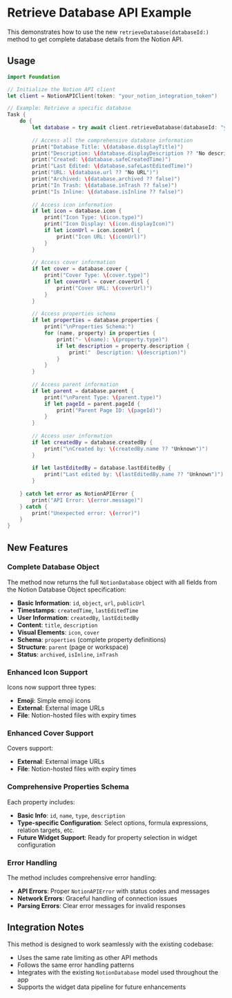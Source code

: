 # Retrieve Database API Example

This demonstrates how to use the new `retrieveDatabase(databaseId:)` method to get complete database details from the Notion API.

## Usage

```swift
import Foundation

// Initialize the Notion API client
let client = NotionAPIClient(token: "your_notion_integration_token")

// Example: Retrieve a specific database
Task {
    do {
        let database = try await client.retrieveDatabase(databaseId: "your_database_id")
        
        // Access all the comprehensive database information
        print("Database Title: \(database.displayTitle)")
        print("Description: \(database.displayDescription ?? "No description")")
        print("Created: \(database.safeCreatedTime)")
        print("Last Edited: \(database.safeLastEditedTime)")
        print("URL: \(database.url ?? "No URL")")
        print("Archived: \(database.archived ?? false)")
        print("In Trash: \(database.inTrash ?? false)")
        print("Is Inline: \(database.isInline ?? false)")
        
        // Access icon information
        if let icon = database.icon {
            print("Icon Type: \(icon.type)")
            print("Icon Display: \(icon.displayIcon)")
            if let iconUrl = icon.iconUrl {
                print("Icon URL: \(iconUrl)")
            }
        }
        
        // Access cover information
        if let cover = database.cover {
            print("Cover Type: \(cover.type)")
            if let coverUrl = cover.coverUrl {
                print("Cover URL: \(coverUrl)")
            }
        }
        
        // Access properties schema
        if let properties = database.properties {
            print("\nProperties Schema:")
            for (name, property) in properties {
                print("- \(name): \(property.type)")
                if let description = property.description {
                    print("  Description: \(description)")
                }
            }
        }
        
        // Access parent information
        if let parent = database.parent {
            print("\nParent Type: \(parent.type)")
            if let pageId = parent.pageId {
                print("Parent Page ID: \(pageId)")
            }
        }
        
        // Access user information
        if let createdBy = database.createdBy {
            print("\nCreated by: \(createdBy.name ?? "Unknown")")
        }
        
        if let lastEditedBy = database.lastEditedBy {
            print("Last edited by: \(lastEditedBy.name ?? "Unknown")")
        }
        
    } catch let error as NotionAPIError {
        print("API Error: \(error.message)")
    } catch {
        print("Unexpected error: \(error)")
    }
}
```

## New Features

### Complete Database Object
The method now returns the full `NotionDatabase` object with all fields from the Notion Database Object specification:

- **Basic Information**: `id`, `object`, `url`, `publicUrl`
- **Timestamps**: `createdTime`, `lastEditedTime`
- **User Information**: `createdBy`, `lastEditedBy`
- **Content**: `title`, `description`
- **Visual Elements**: `icon`, `cover`
- **Schema**: `properties` (complete property definitions)
- **Structure**: `parent` (page or workspace)
- **Status**: `archived`, `isInline`, `inTrash`

### Enhanced Icon Support
Icons now support three types:
- **Emoji**: Simple emoji icons
- **External**: External image URLs
- **File**: Notion-hosted files with expiry times

### Enhanced Cover Support
Covers support:
- **External**: External image URLs
- **File**: Notion-hosted files with expiry times

### Comprehensive Properties Schema
Each property includes:
- **Basic Info**: `id`, `name`, `type`, `description`
- **Type-specific Configuration**: Select options, formula expressions, relation targets, etc.
- **Future Widget Support**: Ready for property selection in widget configuration

### Error Handling
The method includes comprehensive error handling:
- **API Errors**: Proper `NotionAPIError` with status codes and messages
- **Network Errors**: Graceful handling of connection issues
- **Parsing Errors**: Clear error messages for invalid responses

## Integration Notes

This method is designed to work seamlessly with the existing codebase:
- Uses the same rate limiting as other API methods
- Follows the same error handling patterns
- Integrates with the existing `NotionDatabase` model used throughout the app
- Supports the widget data pipeline for future enhancements